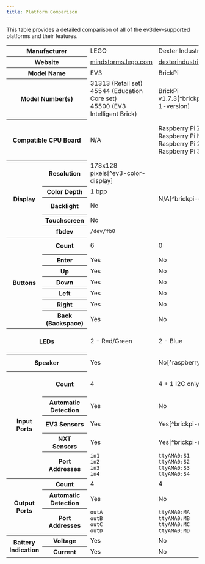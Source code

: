 ```yaml
---
title: Platform Comparison
---
```


This table provides a detailed comparison of all of the ev3dev-supported
platforms and their features.

<div class="table-responsive">
    <table class="table table-striped table-bordered table-left-header">
        <tbody>
            <tr>
                <th colspan="2">Manufacturer</th>
                <td>LEGO</td>
                <td colspan="3">Dexter Industries</td>
                <td>mindsensors.com</td>
                <td>FatcatLab</td>
                <td>Quest Institute</td>
            </tr>
            <tr>
                <th colspan="2">Website</th>
                <td><a href="http://mindstorms.lego.com" target="_blank">mindstorms.lego.com</a></td>
                <td colspan="3"><a href="https://www.dexterindustries.com/BrickPi" target="_blank">dexterindustries.com</a></td>
                <td><a href="http://www.mindsensors.com/content/78-pistorms-lego-interface" target="_blank">mindsensors.com</a></td>
                <td><a href="http://fatcatlab.com/product/evb/" target="_blank">fatcatlab.com</a></td>
                <td><a href="http://questforspace.com/" target="_blank">questforspace.com</a></td>
            </tr>
            <tr>
                <th colspan="2">Model Name</th>
                <td>EV3</td>
                <td>BrickPi</td>
                <td>BrickPi+</td>
                <td>BrickPi3</td>
                <td>PiStorms</td>
                <td>EVB</td>
                <td>QuestCape</td>
            </tr>
            <tr>
                <th colspan="2">Model Number(s)</th>
                <td>31313 (Retail set)<br>45544 (Education Core set)<br>45500 (EV3 Intelligent Brick)</td>
                <td>BrickPi v1.7.3<span markdown="1">[^brickpi-1-version]</span></td>
                <td>BrickPi v2.8</td>
                <td>BrickPi v3.2.1</td>
                <td>PiStorms<br>PiStorms-v2</td>
                <td>EVB v1.0</td>
                <td>QuestCape v1.4</td>
            </tr>
            <tr>
                <th colspan="2">Compatible CPU Board</th>
                <td>N/A</td>
                <td colspan="4">Raspberry Pi Zero<br>Raspberry Pi Model A/A+/B/B+<br>Raspberry Pi 2 Model B<br>Raspberry Pi 3 Model B</td>
                <td colspan="2">BeagleBone (White)<br>BeagleBone Black<br>BeagleBone Green<span markdown="1">[^beaglebone-green]</span><sup>,</sup><span markdown="1">[^beaglebone-green-wireless]</span></td>
            </tr>
            <tr>
                <th rowspan="5">Display</th>
                <th>Resolution</th>
                <td>178x128 pixels<span markdown="1">[^ev3-color-display]</span></td>
                <td colspan="2" rowspan="5">N/A<span markdown="1">[^brickpi-display]</span></td>
                <td rowspan="5"><i>N/A</i></td>
                <td>320x240 pixels</td>
                <td>220x176 pixels</td>
                <td>220x176 pixels</td>
            </tr>
            <tr>
                <th>Color Depth</th>
                <td>1 bpp</td>
                <td>16 bpp</td>
                <td>16 bpp</td>
                <td>16 bpp</td>
            </tr>
            <tr>
                <th>Backlight</th>
                <td>No</td>
                <td>Yes, always on</td>
                <td>Yes, always on</td>
                <td>Yes, adjustable</td>
            </tr>
            <tr>
                <th>Touchscreen</th>
                <td>No</td>
                <td>Yes</td>
                <td>No</td>
                <td>No</td>
            </tr>
            <tr>
                <th>fbdev</th>
                <td><code>/dev/fb0</code></td>
                <td><code>/dev/fb1</code></td>
                <td><code>/dev/fb0</code></td>
                <td><code>/dev/fb0</code></td>
            </tr>
            <tr>
                <th rowspan="7">Buttons</th>
                <th>Count</th>
                <td>6</td>
                <td colspan="3">0</td>
                <td>1</td>
                <td>6<span markdown="1">[^evb-buttons]</span></td>
                <td>6<span markdown="1">[^evb-buttons]</span></td>
            </tr>
            <tr>
                <th>Enter</th>
                <td>Yes</td>
                <td colspan="3">No</td>
                <td>Yes</td>
                <td>Yes</td>
                <td>Yes</td>
            </tr>
            <tr>
                <th>Up</th>
                <td>Yes</td>
                <td colspan="3">No</td>
                <td>No</td>
                <td>Yes</td>
                <td>Yes</td>
            </tr>
            <tr>
                <th>Down</th>
                <td>Yes</td>
                <td colspan="3">No</td>
                <td>No</td>
                <td>Yes</td>
                <td>Yes</td>
            </tr>
            <tr>
                <th>Left</th>
                <td>Yes</td>
                <td colspan="3">No</td>
                <td>No</td>
                <td>Yes</td>
                <td>Yes</td>
            </tr>
            <tr>
                <th>Right</th>
                <td>Yes</td>
                <td colspan="3">No</td>
                <td>No</td>
                <td>Yes</td>
                <td>Yes</td>
            </tr>
            <tr>
                <th>Back (Backspace)</th>
                <td>Yes</td>
                <td colspan="3">No</td>
                <td>No</td>
                <td>Yes</td>
                <td>Yes</td>
            </tr>
            <tr>
                <th colspan="2">LEDs</th>
                <td>2 - Red/Green</td>
                <td colspan="2">2 - Blue</td>
                <td>1 - Yellow (Amber)</td>
                <td>2<span markdown="1">[^pistorms-leds]</span> - Red/Green/Blue</td>
                <td>None</td>
                <td>None</td>
            </tr>
            <tr>
                <th colspan="2">Speaker</th>
                <td>Yes</td>
                <td colspan="3">No<span markdown="1">[^raspberry-pi-sound]</span></td>
                <td>No<span markdown="1">[^raspberry-pi-sound]</span></td>
                <td>Yes</td>
                <td>No</td>
            </tr>
            <tr>
                <th rowspan="5">Input Ports</th>
                <th>Count</th>
                <td>4</td>
                <td>4 + 1 I2C only</td>
                <td>4</td>
                <td>4 + 1 <a href="http://wiki.seeed.cc/Grove_System/" target="_blank">Grove</a> I2C</td>
                <td>4</td>
                <td>4</td>
                <td>4</td>
            </tr>
            <tr>
                <th>Automatic Detection</th>
                <td>Yes</td>
                <td colspan="3">No</td>
                <td>No</td>
                <td>Yes<span markdown="1">[^evb-sensors]</span></td>
                <td>Yes</td>
            </tr>
            <tr>
                <th>EV3 Sensors</th>
                <td>Yes</td>
                <td colspan="3">Yes<span markdown="1">[^brickpi-ev3-sensors]</span></td>
                <td>Yes<span markdown="1">[^pistorms-ev3-sensors]</span></td>
                <td>Yes</td>
                <td>Yes</td>
            </tr>
            <tr>
                <th>NXT Sensors</th>
                <td>Yes</td>
                <td colspan="3">Yes<span markdown="1">[^brickpi-nxt-sensors]</span></td>
                <td>Yes<span markdown="1">[^pistorms-nxt-sensors]</span></td>
                <td>Yes</td>
                <td>Yes</td>
            </tr>
            <tr>
                <th>Port Addresses</th>
                <td><code>in1</code><br><code>in2</code><br><code>in3</code><br><code>in4</code></td>
                <td colspan="2"><code>ttyAMA0:S1</code><br><code>ttyAMA0:S2</code><br><code>ttyAMA0:S3</code><br><code>ttyAMA0:S4</code></td>
                <td><code>spi0.1:S1</code><br><code>spi0.1:S2</code><br><code>spi0.1:S3</code><br><code>spi0.1:S4</code></td>
                <td><code>pistorms:BAS1</code><br><code>pistorms:BAS2</code><br><code>pistorms:BBS1</code><br><code>pistorms:BBS2</code></td>
                <td colspan="2"><code>evb:in1</code><br><code>evb:in2</code><br><code>evb:in3</code><br><code>evb:in4</code></td>
            </tr>
            <tr>
                <th rowspan="3">Output Ports</th>
                <th>Count</th>
                <td>4</td>
                <td colspan="3">4</td>
                <td>4</td>
                <td>4</td>
                <td>4</td>
            </tr>
            <tr>
                <th>Automatic Detection</th>
                <td>Yes</td>
                <td colspan="3">No</td>
                <td>No</td>
                <td>Yes</td>
                <td>Yes</td>
            </tr>
            <tr>
                <th>Port Addresses</th>
                <td><code>outA</code><br><code>outB</code><br><code>outC</code><br><code>outD</code></td>
                <td colspan="2"><code>ttyAMA0:MA</code><br><code>ttyAMA0:MB</code><br><code>ttyAMA0:MC</code><br><code>ttyAMA0:MD</code></td>
                <td><code>spi0.1:MA</code><br><code>spi0.1:MB</code><br><code>spi0.1:MC</code><br><code>spi0.1:MD</code></td>
                <td><code>pistorms:BAM1</code><br><code>pistorms:BAM2</code><br><code>pistorms:BBM1</code><br><code>pistorms:BBM2</code></td>
                <td colspan="2"><code>evb:outA</code><br><code>evb:outB</code><br><code>evb:outC</code><br><code>evb:outD</code></td>
            </tr>
            <tr>
                <th rowspan="2">Battery Indication</th>
                <th>Voltage</th>
                <td>Yes</td>
                <td>No</td>
                <td>Yes</td>
                <td>Yes</td>
                <td>Yes</td>
                <td>Yes</td>
                <td>No</td>
            </tr>
            <tr>
                <th>Current</th>
                <td>Yes</td>
                <td colspan="3">No</td>
                <td>No</td>
                <td>Yes</td>
                <td>No</td>
            </tr>
        </tbody>
    </table>
</div>


[^brickpi-1-version]: The version number is not actually printed on the BrickPi
    circuit board.

[^beaglebone-green]: The Grove sensor ports are not usable with EVB or QuestCape
    because of shared pins.

[^beaglebone-green-wireless]: BeagleBone Green Wireless is not supported because
    of I/O pin conflicts.

[^ev3-color-display]: It is possible to replace the display in the EV3.
    [Video.](https://youtu.be/gPNJC5Uz9HY) The color screen is 160x128 pixels,
    16 bpp, with adjustable backlight.

[^brickpi-display]: It is possible to stack a display on top of BrickPi.
    [Blog.](https://lechnology.com/2016/05/adding-a-display-to-brickpi)

[^evb-buttons]: EVB and QuestCape cannot detect simultaneous button presses.

[^pistorms-leds]: Some hardware revisions of the PiStorms only have 1 physical LED.
    However, 2 LEDs will still appear in sysfs.

[^raspberry-pi-sound]: The headphone jack on Raspberry Pi can be used for sound.

[^evb-sensors]: The EVB cannot automatically detect some NXT sensors. NXT sensors
    can still be used, but the input port must be manually configured for them.

[^brickpi-ev3-sensors]: BrickPi only supports the LEGO EV3 sensors (Color,
    Infrared, Ultrasonic, Gyro, Touch). [The UART sensor implementation is buggy
    in the BrickPi and BrickPi+ firmware](https://github.com/DexterInd/BrickPi/issues/24).
    EV3 sensor support on the BrickPi3 is improved.

[^pistorms-ev3-sensors]: PiStorms only supports the LEGO EV3 sensors (Color,
    Infrared, Ultrasonic, Gyro, Touch).

[^brickpi-nxt-sensors]: BrickPi has limited I2C sensor support. Most sensors
    do work, but there may be some limitations.

[^pistorms-nxt-sensors]: PiStorms shares the I2C communication bus with all four
    input ports, so each sensor must have a different I2C address.
